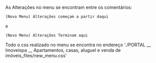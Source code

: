 As Alterações no menu se encontram entre os comentários:

	(Novo Menu) Alterações começam a partir daqui

e

    (Novo Menu) Alterações Terminam aqui
    

Todo o css realizado no menu se encontra no endereço './PORTAL __ Imoveispa __ Apartamentos, casas, aluguel e venda de imóveis_files/new_menu.css'